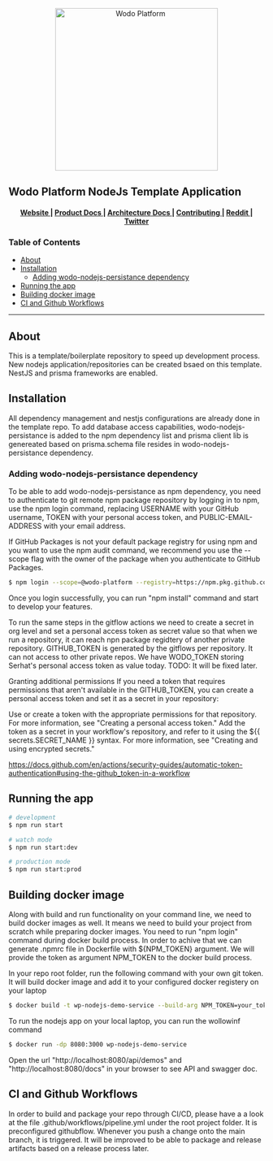 <p align="center">
  <a href="http://wodoplatform.io/" target="blank"><img src="https://github.com/wodo-platform/wodo-docs/blob/main/images/wodo_logo.png" width="320" alt="Wodo Platform" /></a>
</p>

<h2> Wodo Platform NodeJs Template Application </h2>

<div align="center">
  <h4>
    <a href="#">
      Website
    </a>
    <span> | </span>
    <a href="#">
      Product Docs
    </a>
    <span> | </span>
    <a href="#">
      Architecture Docs
    </a>
    <span> | </span>
    <!-- <a href="#"> -->
    <!--   CLI -->
    <!-- </a> -->
    <!-- <span> | </span> -->
    <a href="#/CONTRIBUTING.md">
      Contributing
    </a>
    <span> | </span>
    <a href="#">
      Reddit
    </a>
    <span> | </span>
    <a href="#">
      Twitter
    </a>
  </h4>
</div>

<h3> Table of Contents </h3> 

- [About](#about)
- [Installation](#installation)
  - [Adding wodo-nodejs-persistance dependency](#adding-wodo-nodejs-persistance-dependency)
- [Running the app](#running-the-app)
- [Building docker image](#building-docker-image)
- [CI and Github Workflows](#ci-and-github-workflows)

----

## About

This is a template/boilerplate repository to speed up development process. New nodejs application/repositories can be created bsaed on this template. NestJS and prisma frameworks are enabled. 

## Installation

All dependency management and nestjs configurations are already done in the template repo. To add database access capabilities,  wodo-nodejs-persistance is added to the npm dependency list and prisma client lib is genereated based on prisma.schema file resides in wodo-nodejs-persistance dependency.

###  Adding wodo-nodejs-persistance dependency

To be able to add wodo-nodejs-persistance as npm dependency, you need to authenticate to git remote npm package repository by logging in to npm, use the npm login command, replacing USERNAME with your GitHub username, TOKEN with your personal access token, and PUBLIC-EMAIL-ADDRESS with your email address.

If GitHub Packages is not your default package registry for using npm and you want to use the npm audit command, we recommend you use the --scope flag with the owner of the package when you authenticate to GitHub Packages.

```bash
$ npm login --scope=@wodo-platform --registry=https://npm.pkg.github.com --u serhattanrikut --p your_token 
```

Once you login successfully, you can run "npm install" command and start to develop your features. 

To run the same steps in the gitflow actions we need to create a secret in org level and set a personal access token as secret value so that when we run a repository, it can reach npn package regidtery of another private repository. GITHUB_TOKEN is generated by the gitflows per repository. It can not access to other private repos. We have WODO_TOKEN storing Serhat's personal access token as value today. TODO: It will be fixed later. 

Granting additional permissions
If you need a token that requires permissions that aren't available in the GITHUB_TOKEN, you can create a personal access token and set it as a secret in your repository:

Use or create a token with the appropriate permissions for that repository. For more information, see "Creating a personal access token."
Add the token as a secret in your workflow's repository, and refer to it using the ${{ secrets.SECRET_NAME }} syntax. For more information, see "Creating and using encrypted secrets."

https://docs.github.com/en/actions/security-guides/automatic-token-authentication#using-the-github_token-in-a-workflow



## Running the app

```bash
# development
$ npm run start

# watch mode
$ npm run start:dev

# production mode
$ npm run start:prod
```

## Building docker image

Along with build and run functionality on your command line, we need to build docker images as well. It means we need to build your project from scratch while preparing docker images. You need to run "npm login" command during docker build process. In order to achive that we can generate .npmrc file in Dockerfile with ${NPM_TOKEN} argument. We will provide the token as argument NPM_TOKEN to the docker build process. 

In your repo root folder, run the following command with your own git token. It will build docker image and add it to your configured docker registery on your laptop

```bash
$ docker build -t wp-nodejs-demo-service --build-arg NPM_TOKEN=your_token . 
```

To run the nodejs app on your local laptop, you can run the wollowinf command

```bash
$ docker run -dp 8080:3000 wp-nodejs-demo-service
```

Open the url "http://localhost:8080/api/demos" and "http://localhost:8080/docs" in your browser to see API and swagger doc.

## CI and Github Workflows

In order to build and package your repo through CI/CD, please have a a look at the file .github/workflows/pipeline.yml under the root project folder. It is preconfigured githubflow. Whenever you push a change onto the main branch, it is triggered. It will be improved to be able to package and release artifacts based on a release process later.
